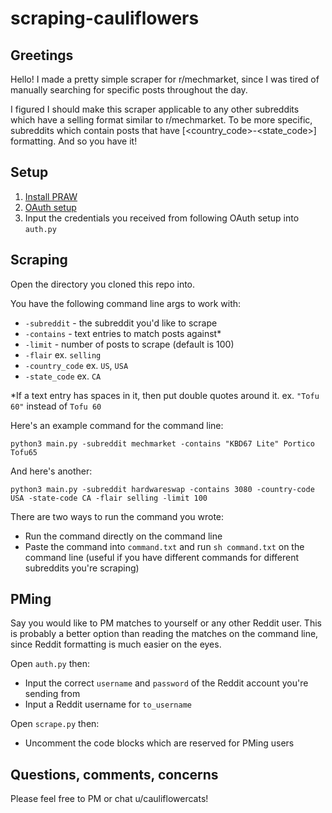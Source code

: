 # scraping-cauliflowers

## Greetings
Hello! I made a pretty simple scraper for r/mechmarket, since I was tired of manually searching for specific posts throughout the day. 

I figured I should make this scraper applicable to any other subreddits which have a selling format similar to r/mechmarket. To be more specific, subreddits which contain posts that have [<country_code>-<state_code>] formatting. And so you have it!

## Setup
1. [Install PRAW](https://praw.readthedocs.io/en/stable/getting_started/installation.html)
2. [OAuth setup](https://redditclient.readthedocs.io/en/latest/oauth/)
3. Input the credentials you received from following OAuth setup into `auth.py`

## Scraping
Open the directory you cloned this repo into.

You have the following command line args to work with:
* `-subreddit` - the subreddit you'd like to scrape
* `-contains` - text entries to match posts against*
* `-limit` - number of posts to scrape (default is 100)
* `-flair` ex. `selling`
* `-country_code` ex. `US`, `USA`
* `-state_code` ex. `CA`

*If a text entry has spaces in it, then put double quotes around it. ex. `"Tofu 60"` instead of `Tofu 60`

Here's an example command for the command line:

`python3 main.py -subreddit mechmarket -contains "KBD67 Lite" Portico Tofu65`

And here's another:

`python3 main.py -subreddit hardwareswap -contains 3080 -country-code USA -state-code CA -flair selling -limit 100`

There are two ways to run the command you wrote:
* Run the command directly on the command line
* Paste the command into `command.txt` and run `sh command.txt` on the command line (useful if you have different commands for different subreddits you're scraping)

## PMing
Say you would like to PM matches to yourself or any other Reddit user. This is probably a better option than reading the matches on the command line, since Reddit formatting is much easier on the eyes.

Open `auth.py` then:
* Input the correct `username` and `password` of the Reddit account you're sending from
* Input a Reddit username for `to_username`

Open `scrape.py` then:
* Uncomment the code blocks which are reserved for PMing users

## Questions, comments, concerns
Please feel free to PM or chat u/cauliflowercats!

